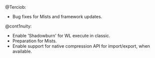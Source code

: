 @Terciob:
- Bug fixes for Mists and framework updates.

@cont1nuity:
- Enable 'Shadowburn' for WL execute in classic.
- Preparation for Mists.
- Enable support for native compression API for import/export, when available.

